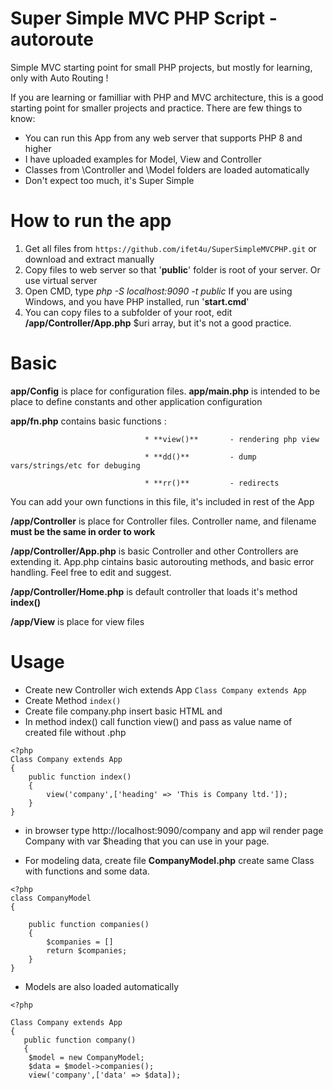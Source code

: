 
# Super Simple MVC PHP Script - autoroute
Simple MVC starting point for small PHP projects, but mostly for learning, only with Auto Routing !

If you are learning or familliar with PHP and MVC architecture, this is a good starting point for smaller projects and practice. 
There are few things to know:
  * You can run this App from any web server that supports PHP 8 and higher
  * I have uploaded examples for Model, View and Controller
  * Classes from \Controller and \Model folders are loaded automatically
  * Don't expect too much, it's Super Simple

# How to run the app 
  1. Get all files from `https://github.com/ifet4u/SuperSimpleMVCPHP.git` or download and extract manually
  2. Copy files to web server so that '**public**' folder is root of your server. Or use virtual server 
  3. Open CMD, type *php -S localhost:9090 -t public* If you are using Windows, and you have PHP installed, run '**start.cmd**' 
  4. You can copy files to a subfolder of your root, edit **/app/Controller/App.php** $uri array, but it's not a good practice.

# Basic
  **app/Config** is place for configuration files.
  **app/main.php** is intended to be place to define constants and other application configuration
  
  **app/fn.php** contains basic functions :
  
                                  * **view()** 	     - rendering php view
                                  
                                  * **dd()**  	     - dump vars/strings/etc for debuging
                                 
                                  * **rr()**  	     - redirects
                                  
  You can add your own functions in this file, it's included in rest of the App
  
  **/app/Controller** is place for Controller files. Controller name, and filename **must be the same in order to work**
  
  **/app/Controller/App.php** is basic Controller and other Controllers are extending it. App.php cintains basic autorouting methods, and basic error handling. Feel free to edit and suggest.
  
  **/app/Controller/Home.php** is default controller that loads it's method **index()**
  
  **/app/View** is place for view files

  # Usage
   * Create new Controller wich extends App `Class Company extends App` 
   * Create Method `index()` 
   * Create file company.php insert basic HTML and 
   * In method index() call function view() and pass as value name of created file without .php 

    <?php
    Class Company extends App
    {
    	public function index()
    	{
    		view('company',['heading' => 'This is Company ltd.']);
    	}
    }
  * in browser type http://localhost:9090/company  and app wil render page Company with var $heading that you can use in your page.
  
  * For modeling data, create file **CompanyModel.php** create same Class with functions and some data.
```
<?php
class CompanyModel
{
	
	public function companies()
	{
		$companies = []
		return $companies;
	}
}
```

* Models are also loaded automatically
 
```
<?php

Class Company extends App
{
   public function company()
   {
	$model = new CompanyModel;
	$data = $model->companies();
  	view('company',['data' => $data]);

```
